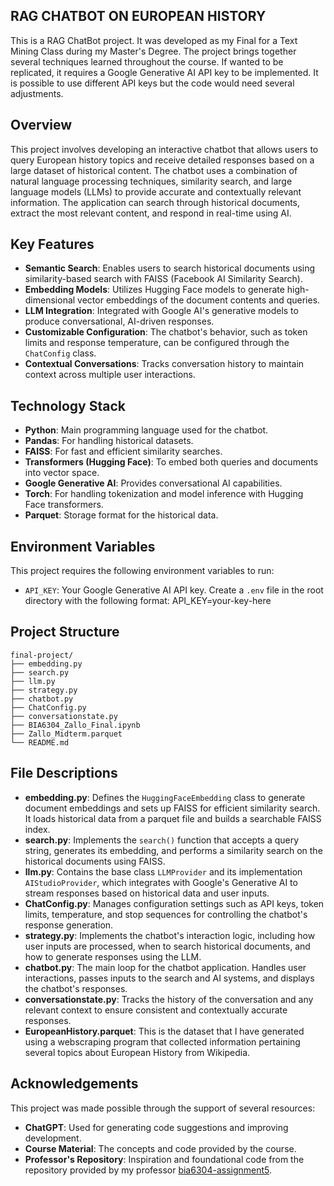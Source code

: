 ## RAG CHATBOT ON EUROPEAN HISTORY
This is a RAG ChatBot project. It was developed as my Final for a Text Mining Class during my Master's Degree. The project brings together several techniques learned throughout the course. If wanted to be replicated, it requires a Google Generative AI API key to be implemented. It is possible to use different API keys but the code would need several adjustments.

## Overview
This project involves developing an interactive chatbot that allows users to query European history topics and receive detailed responses based on a large dataset of historical content. The chatbot uses a combination of natural language processing techniques, similarity search, and large language models (LLMs) to provide accurate and contextually relevant information. The application can search through historical documents, extract the most relevant content, and respond in real-time using AI.

## Key Features
- **Semantic Search**: Enables users to search historical documents using similarity-based search with FAISS (Facebook AI Similarity Search).
- **Embedding Models**: Utilizes Hugging Face models to generate high-dimensional vector embeddings of the document contents and queries.
- **LLM Integration**: Integrated with Google AI's generative models to produce conversational, AI-driven responses.
- **Customizable Configuration**: The chatbot's behavior, such as token limits and response temperature, can be configured through the `ChatConfig` class.
- **Contextual Conversations**: Tracks conversation history to maintain context across multiple user interactions.

## Technology Stack
- **Python**: Main programming language used for the chatbot.
- **Pandas**: For handling historical datasets.
- **FAISS**: For fast and efficient similarity searches.
- **Transformers (Hugging Face)**: To embed both queries and documents into vector space.
- **Google Generative AI**: Provides conversational AI capabilities.
- **Torch**: For handling tokenization and model inference with Hugging Face transformers.
- **Parquet**: Storage format for the historical data.

## Environment Variables
This project requires the following environment variables to run:

- `API_KEY`: Your Google Generative AI API key.
Create a `.env` file in the root directory with the following format:
API_KEY=your-key-here

## Project Structure
```
final-project/
├── embedding.py
├── search.py
├── llm.py
├── strategy.py
├── chatbot.py
├── ChatConfig.py
├── conversationstate.py
├── BIA6304_Zallo_Final.ipynb
├── Zallo_Midterm.parquet
└── README.md
```

## File Descriptions
- **embedding.py**: Defines the `HuggingFaceEmbedding` class to generate document embeddings and sets up FAISS for efficient similarity search. It loads historical data from a parquet file and builds a searchable FAISS index.
- **search.py**: Implements the `search()` function that accepts a query string, generates its embedding, and performs a similarity search on the historical documents using FAISS.
- **llm.py**: Contains the base class `LLMProvider` and its implementation `AIStudioProvider`, which integrates with Google's Generative AI to stream responses based on historical data and user inputs.
- **ChatConfig.py**: Manages configuration settings such as API keys, token limits, temperature, and stop sequences for controlling the chatbot's response generation.
- **strategy.py**: Implements the chatbot's interaction logic, including how user inputs are processed, when to search historical documents, and how to generate responses using the LLM.
- **chatbot.py**: The main loop for the chatbot application. Handles user interactions, passes inputs to the search and AI systems, and displays the chatbot's responses.
- **conversationstate.py**: Tracks the history of the conversation and any relevant context to ensure consistent and contextually accurate responses.
- **EuropeanHistory.parquet**: This is the dataset that I have generated using a webscraping program that collected information pertaining several topics about European History from Wikipedia.

## Acknowledgements
This project was made possible through the support of several resources:
- **ChatGPT**: Used for generating code suggestions and improving development.
- **Course Material**: The concepts and code provided by the course.
- **Professor's Repository**: Inspiration and foundational code from the repository provided by my professor [bia6304-assignment5](https://github.com/54rt1n/bia6304-assignment5).
